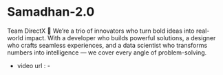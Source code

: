 # Samadhan-2.0
Team DirectX 🚀 We’re a trio of innovators who turn bold ideas into real-world impact. With a developer who builds powerful solutions, a designer who crafts seamless experiences, and a data scientist who transforms numbers into intelligence — we cover every angle of problem-solving.

- video url : - 
